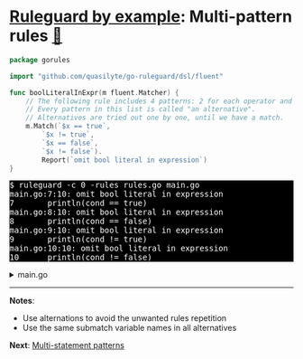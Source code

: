 # [Ruleguard by example](https://go-ruleguard.github.io/by-example/): Multi-pattern rules [:pencil:](https://github.com/go-ruleguard/go-ruleguard.github.io/blob/master/by-example/multi-pattern-rules.md)

```go
package gorules

import "github.com/quasilyte/go-ruleguard/dsl/fluent"

func boolLiteralInExpr(m fluent.Matcher) {
	// The following rule includes 4 patterns: 2 for each operator and bool value.
	// Every pattern in this list is called "an alternative".
	// Alternatives are tried out one by one, until we have a match.
	m.Match(`$x == true`,
		`$x != true`,
		`$x == false`,
		`$x != false`).
		Report(`omit bool literal in expression`)
}
```

<pre style="color: white; background-color: black">
$ ruleguard -c 0 -rules rules.go main.go
main.go:7:10: omit bool literal in expression
7		println(cond == true)
main.go:8:10: omit bool literal in expression
8		println(cond == false)
main.go:9:10: omit bool literal in expression
9		println(cond != true)
main.go:10:10: omit bool literal in expression
10		println(cond != false)
</pre>

<details><summary>main.go</summary>

```go
package main

func main() {
	var cond bool
	var boolVar bool

	println(cond == true)
	println(cond == false)
	println(cond != true)
	println(cond != false)

	// No warnings for these:
	println(cond == boolVar)
	println(cond == boolVar)
	println(cond != boolVar)
	println(cond != boolVar)
}
```

</details>

<hr>

**Notes**:

* Use alternations to avoid the unwanted rules repetition
* Use the same submatch variable names in all alternatives

**Next**: [Multi-statement patterns](multi-statement-patterns)
